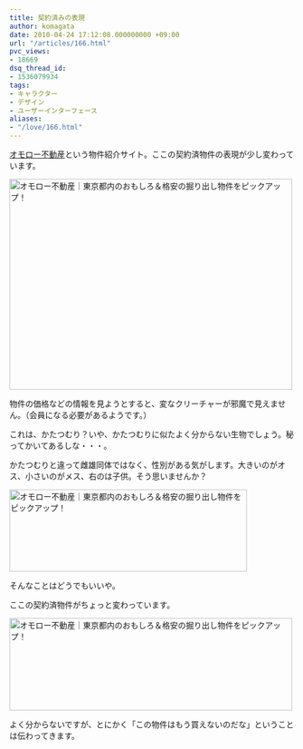 ```yaml
---
title: 契約済みの表現
author: komagata
date: 2010-04-24 17:12:08.000000000 +09:00
url: "/articles/166.html"
pvc_views:
- 18669
dsq_thread_id:
- 1536079934
tags:
- キャラクター
- デザイン
- ユーザーインターフェース
aliases:
- "/love/166.html"
---
```

[オモロー不動産][1]という物件紹介サイト。ここの契約済物件の表現が少し変わっています。


  <a href="http://omoro-fudosan.jp/"><img src="http://farm5.static.flickr.com/4029/4547710010_7225e3415e.jpg" width="500" height="372" alt="オモロー不動産｜東京都内のおもしろ＆格安の掘り出し物件をピックアップ！" /></a>


物件の価格などの情報を見ようとすると、変なクリーチャーが邪魔で見えません。（会員になる必要があるようです。）

これは、かたつむり？いや、かたつむりに似たよく分からない生物でしょう。秘ってかいてあるしな・・・。

かたつむりと違って雌雄同体ではなく、性別がある気がします。大きいのがオス、小さいのがメス、右のは子供。そう思いませんか？


  <a href="http://www.flickr.com/photos/komagata/4547730768/" title="オモロー不動産｜東京都内のおもしろ＆格安の掘り出し物件をピックアップ！ by komagata, on Flickr"><img src="http://farm5.static.flickr.com/4002/4547730768_e84efef404_o.png" width="420" height="145" alt="オモロー不動産｜東京都内のおもしろ＆格安の掘り出し物件をピックアップ！" /></a>


そんなことはどうでもいいや。

ここの契約済物件がちょっと変わっています。


  <a href="http://www.flickr.com/photos/komagata/4547074085/" title="オモロー不動産｜東京都内のおもしろ＆格安の掘り出し物件をピックアップ！ by komagata, on Flickr"><img src="http://farm5.static.flickr.com/4047/4547074085_b890c1b680.jpg" width="500" height="163" alt="オモロー不動産｜東京都内のおもしろ＆格安の掘り出し物件をピックアップ！" /></a>


よく分からないですが、とにかく「この物件はもう買えないのだな」ということは伝わってきます。

 [1]: http://omoro-fudosan.jp/
